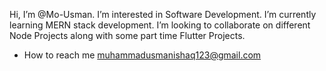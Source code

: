  Hi, I’m @Mo-Usman. I’m interested in Software Development. 
 I’m currently learning MERN stack development. I’m looking to collaborate on different Node Projects along with some part time Flutter Projects.
- How to reach me muhammadusmanishaq123@gmail.com

<!---
Mo-Usman/Mo-Usman is a ✨ special ✨ repository because its `README.md` (this file) appears on your GitHub profile.
You can click the Preview link to take a look at your changes.
--->
